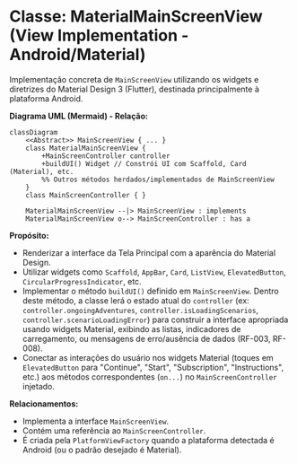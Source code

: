 # Classe: MaterialMainScreenView (View Implementation - Android/Material)

Implementação concreta de `MainScreenView` utilizando os widgets e diretrizes do Material Design 3 (Flutter), destinada principalmente à plataforma Android.

**Diagrama UML (Mermaid) - Relação:**

```mermaid
classDiagram
    <<Abstract>> MainScreenView { ... }
    class MaterialMainScreenView {
        +MainScreenController controller
        +buildUI() Widget // Constrói UI com Scaffold, Card (Material), etc.
        %% Outros métodos herdados/implementados de MainScreenView
    }
    class MainScreenController { }

    MaterialMainScreenView --|> MainScreenView : implements
    MaterialMainScreenView o--> MainScreenController : has a
```

**Propósito:**

*   Renderizar a interface da Tela Principal com a aparência do Material Design.
*   Utilizar widgets como `Scaffold`, `AppBar`, `Card`, `ListView`, `ElevatedButton`, `CircularProgressIndicator`, etc.
*   Implementar o método `buildUI()` definido em `MainScreenView`. Dentro deste método, a classe lerá o estado atual do `controller` (ex: `controller.ongoingAdventures`, `controller.isLoadingScenarios`, `controller.scenarioLoadingError`) para construir a interface apropriada usando widgets Material, exibindo as listas, indicadores de carregamento, ou mensagens de erro/ausência de dados (RF-003, RF-008).
*   Conectar as interações do usuário nos widgets Material (toques em `ElevatedButton` para "Continue", "Start", "Subscription", "Instructions", etc.) aos métodos correspondentes (`on...`) no `MainScreenController` injetado.

**Relacionamentos:**

*   Implementa a interface `MainScreenView`.
*   Contém uma referência ao `MainScreenController`.
*   É criada pela `PlatformViewFactory` quando a plataforma detectada é Android (ou o padrão desejado é Material).